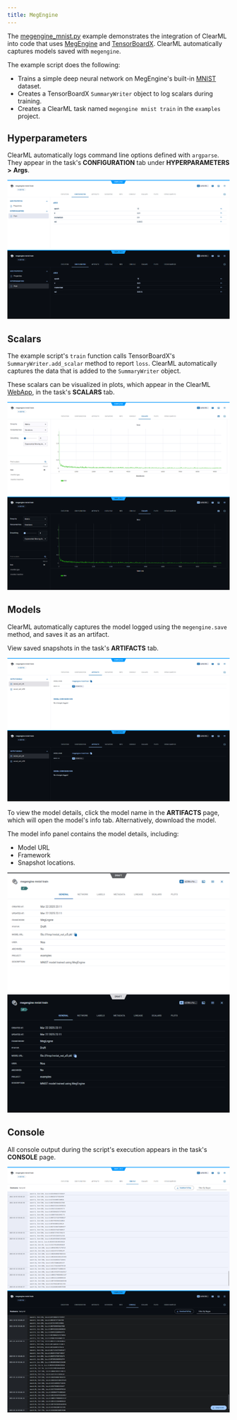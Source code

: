 ```yaml
---
title: MegEngine
---
```


The [megengine_mnist.py](https://github.com/clearml/clearml/blob/master/examples/frameworks/megengine/megengine_mnist.py) 
example demonstrates the integration of ClearML into code that uses [MegEngine](https://github.com/MegEngine/MegEngine) 
and [TensorBoardX](https://github.com/lanpa/tensorboardX). ClearML automatically captures models saved with `megengine`.

The example script does the following:
* Trains a simple deep neural network on MegEngine's built-in [MNIST](https://www.megengine.org.cn/doc/master/en/reference/api/megengine.data.dataset.MNIST.html)
  dataset.
* Creates a TensorBoardX `SummaryWriter` object to log scalars during training.  
* Creates a ClearML task named `megengine mnist train` in the `examples` project.

## Hyperparameters

ClearML automatically logs command line options defined with `argparse`. They appear in the task's **CONFIGURATION** 
tab under **HYPERPARAMETERS** **>** **Args**.

![Configuration tab](../../../img/examples_megengine_mnist_config.png#light-mode-only)
![Configuration tab](../../../img/examples_megengine_mnist_config_dark.png#dark-mode-only)

## Scalars

The example script's `train` function calls TensorBoardX's `SummaryWriter.add_scalar` method to report `loss`. 
ClearML automatically captures the data that is added to the `SummaryWriter` object.  

These scalars can be visualized in plots, which appear in the ClearML [WebApp](../../../webapp/webapp_home.md), in the 
task's **SCALARS** tab.


![Scalars tab](../../../img/examples_megengine_mnist_scalars.png#light-mode-only)
![Scalars tab](../../../img/examples_megengine_mnist_scalars_dark.png#dark-mode-only)

## Models

ClearML automatically captures the model logged using the `megengine.save` method, and saves it as an artifact.

View saved snapshots in the task's **ARTIFACTS** tab.

![Artifacts tab](../../../img/examples_megengine_models_1.png#light-mode-only)
![Artifacts tab](../../../img/examples_megengine_models_1_dark.png#dark-mode-only) 

To view the model details, click the model name in the **ARTIFACTS** page, which will open the model's info tab. Alternatively, download the model.

The model info panel contains the model details, including: 
* Model URL
* Framework
* Snapshot locations.

![Model info panel](../../../img/examples_megengine_models_2.png#light-mode-only)
![Model info panel](../../../img/examples_megengine_models_2_dark.png#dark-mode-only)

## Console

All console output during the script's execution appears in the task's **CONSOLE** page.

![Console tab](../../../img/examples_megengine_console.png#light-mode-only)
![Console tab](../../../img/examples_megengine_console_dark.png#dark-mode-only)

